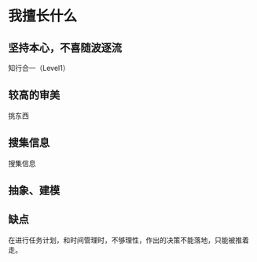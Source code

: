 # 我擅长什么


## 坚持本心，不喜随波逐流

知行合一（Level1）

## 较高的审美

挑东西

## 搜集信息

搜集信息

## 抽象、建模


## 缺点

在进行任务计划，和时间管理时，不够理性，作出的决策不能落地，只能被推着走。